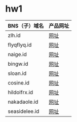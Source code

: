 # hw1

|BNS（子）域名|产品网址|
|---|---|
|zlh.id| [网址](https://animal-kingdom-blockstack-allen.netlify.com/) |
|flyqflyq.id|[网址](https://animakingdoms-flyq.netlify.com/)|
|naige.id|[网址](https://sennmac-animal-kingdom.netlify.com)|
|bingw.id|[网址](https://savinganimalkingdom.netlify.com/)|
|sloan.id|[网址](https://blockstack-sloan-class1.netlify.com/)|
|cosine.id|[网址](https://cosine-animalkingdom.netlify.com/)|
|hildolfrx.id|[网址](https://hildolfrx.netlify.com/)|
|nakadaole.id|[网址](https://nakadaole-kingdom.netlify.com/)|
|seasidelee.id|[网址](https://animalkingdom-lee.netlify.com/)|